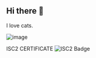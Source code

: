 ## Hi there 👋

  I love cats.

  ![image](https://github.com/user-attachments/assets/5211b712-c5aa-41f8-aefc-3a06c7a96ca1)

ISC2 CERTIFICATE
![ISC2 Badge](https://www.credly.com/badges/6f25ab81-6309-4753-9ff3-813ac283608e.png)


